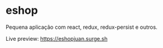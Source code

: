 # eshop

Pequena aplicação com react, redux, redux-persist e outros.

Live preview: <a href="https://eshopjuan.surge.sh" target="blank">https://eshopjuan.surge.sh</a>
